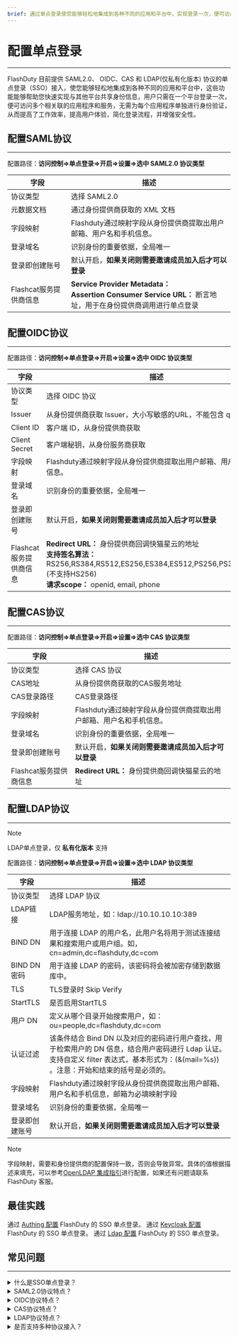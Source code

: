```yaml
---
brief: 通过单点登录使您能够轻松地集成到各种不同的应用和平台中，实现登录一次，便可访问多个相关联的应用程序和服务
---
```


# 配置单点登录

---

FlashDuty 目前提供 SAML2.0、 OIDC、CAS 和 LDAP(仅私有化版本) 协议的单点登录（SSO）接入，使您能够轻松地集成到各种不同的应用和平台中，这些功能能够帮助您快速实现与其他平台共享身份信息，用户只需在一个平台登录一次，便可访问多个相关联的应用程序和服务，无需为每个应用程序单独进行身份验证，从而提高了工作效率，提高用户体验，简化登录流程，并增强安全性。

## 配置SAML协议
---
配置路径：**访问控制=>单点登录=>开启=>设置=>选中 SAML2.0 协议类型**

|字段|描述|
|----|----|
|协议类型|选择 SAML2.0|
|元数据文档|通过身份提供商获取的 XML 文档|
|字段映射|Flashduty通过映射字段从身份提供商提取出用户邮箱、用户名和手机信息。|
|登录域名|识别身份的重要依据，全局唯一|
|登录即创建账号|默认开启，**如果关闭则需要邀请成员加入后才可以登录**|
|Flashcat服务提供商信息|**Service Provider Metadata：** <br> **Assertion Consumer Service URL：** 断言地址，用于在身份提供商调用进行单点登录|

## 配置OIDC协议
---
配置路径：**访问控制=>单点登录=>开启=>设置=>选中 OIDC 协议类型**

|字段|描述|
|----|----|
|协议类型|选择 OIDC 协议|
|Issuer|从身份提供商获取 Issuer，大小写敏感的URL，不能包含 query 参数|
|Client ID|客户端 ID，从身份提供商获取|
|Client Secret|客户端秘钥，从身份服务商获取|
|字段映射|Flashduty通过映射字段从身份提供商提取出用户邮箱、用户名和手机信息。|
|登录域名|识别身份的重要依据，全局唯一|
|登录即创建账号|默认开启，**如果关闭则需要邀请成员加入后才可以登录**|
|Flashcat服务提供商信息|**Redirect URL：** 身份提供商回调快猫星云的地址 <br> **支持签名算法：** RS256,RS384,RS512,ES256,ES384,ES512,PS256,PS384,PS512 (不支持HS256)<br>**请求scope：** openid, email, phone |

## 配置CAS协议
---
配置路径：**访问控制=>单点登录=>开启=>设置=>选中 CAS 协议类型**

|字段|描述|
|----|----|
|协议类型|选择 CAS 协议|
|CAS地址|从身份提供商获取的CAS服务地址|
|CAS登录路径|CAS登录路径|
|字段映射|Flashduty通过映射字段从身份提供商提取出用户邮箱、用户名和手机信息。|
|登录域名|识别身份的重要依据，全局唯一|
|登录即创建账号|默认开启，**如果关闭则需要邀请成员加入后才可以登录**|
|Flashcat服务提供商信息|**Redirect URL：** 身份提供商回调快猫星云的地址


## 配置LDAP协议
---
> [!NOTE]
> LDAP单点登录，仅 __私有化版本__ 支持

配置路径：**访问控制=>单点登录=>开启=>设置=>选中 LDAP 协议类型**

|字段|描述|
|----|----|
|协议类型|选择 LDAP 协议|
|LDAP链接|LDAP服务地址，如：ldap://10.10.10.10:389 |
|BIND DN|用于连接 LDAP 的用户名，此用户名将用于测试连接结果和搜索用户或用户组。如，cn=admin,dc=flashduty,dc=com |
|BIND DN 密码|用于连接 LDAP 的密码，该密码将会被加密存储到数据库中。|
|TLS|TLS登录时 Skip Verify|
|StartTLS|是否启用StartTLS|
|用户 DN|定义从哪个目录开始搜索用户，如：ou=people,dc=flashduty,dc=com|
|认证过滤|该条件结合 Bind DN 以及对应的密码进行用户查找，用于检索用户的 DN 信息，结合用户密码进行 Ldap 认证。支持自定义 filter 表达式，基本形式为：(&(mail=%s)) 。注意：开始和结束的括号是必须的。|
|字段映射|Flashduty通过映射字段从身份提供商提取出用户邮箱、用户名和手机信息，邮箱为必填映射字段|
|登录域名|识别身份的重要依据，全局唯一|
|登录即创建账号|默认开启，**如果关闭则需要邀请成员加入后才可以登录**|

> [!NOTE]
> 字段映射，需要和身份提供商的配置保持一致，否则会导致异常。具体的值根据描述来填充，可以参考[OpenLDAP 集成指引](https://docs.flashcat.cloud/zh/flashduty/openldap-integration-guide)进行配置，如果还有问题请联系 FlashDuty 客服。

## 最佳实践

通过 [Authing 配置](https://docs.flashcat.cloud/zh/flashduty/introduction) FlashDuty 的 SSO 单点登录。
通过 [Keycloak 配置](https://docs.flashcat.cloud/zh/flashduty/introduction) FlashDuty 的 SSO 单点登录。
通过 [Ldap 配置](https://docs.flashcat.cloud/zh/flashduty/introduction) FlashDuty 的 SSO 单点登录。

## 常见问题
---

<details>
<summary>什么是SSO单点登录？</summary>
单点登录（SSO）是整合企业系统的解决方案之一，用于统一用户身份认证，用户只需要登录一次就可以访问所有企业相互信任的应用系统。
</details>

<details>
<summary>SAML2.0协议特点？</summary>
SAML 2.0协议以XML为基础，通过安全、标准化的声明方式，跨域实现单点登录与身份验证，支持多种数据交换绑定，确保互操作性与灵活性。
</details>

<details>
<summary>OIDC协议特点？</summary>
OIDC协议基于OAuth 2.0，提供标准化、安全的身份验证流程，利用JSON Web Tokens传输用户信息，实现跨平台的单点登录与身份管理。
</details>

<details>
<summary>CAS协议特点？</summary>
CAS协议是一种用于Web应用的单点登录（SSO）协议，它允许用户在多个服务上使用单一的认证过程，使用服务票据（Service Ticket）和认证票据（Authentication Ticket）来实现服务的认证。
</details>

<details>
<summary>LDAP协议特点？</summary>
LDAP协议基于X.500 标准发展而来，数据以树状结构组织，便于数据的层级管理和快速检索，提供了灵活的查询语言（LDAP Search Filter），允许用户根据复杂的条件过滤和搜索数据。
</details>

<details>
<summary>是否支持多种协议接入？</summary>
目前不支持，只能选择一种协议接入
</details>